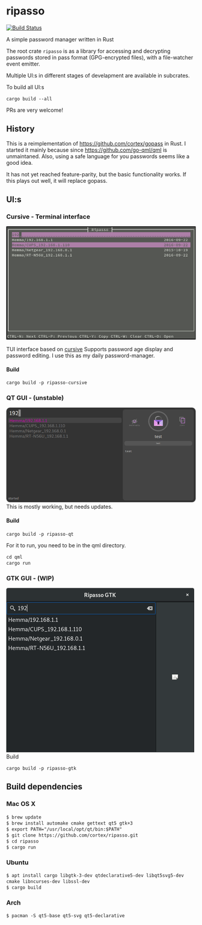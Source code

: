 # ripasso
[![Build Status](https://travis-ci.org/cortex/ripasso.svg?branch=master)](https://travis-ci.org/cortex/ripasso)

A simple password manager written in Rust

The root crate `ripasso` is as a library for accessing and decrypting passwords
stored in pass format (GPG-encrypted files), with a file-watcher event emitter.

Multiple UI:s in different stages of develapment are available in subcrates.

To build all UI:s
```
cargo build --all
```

PRs are very welcome!

## History
This is a reimplementation of https://github.com/cortex/gopass in Rust. I started it mainly because since https://github.com/go-qml/qml
is unmaintaned. Also, using a safe language for you passwords seems like a good idea.

It has not yet reached feature-parity, but the basic functionality works. If this plays out well, it will replace gopass.

## UI:s

### Cursive - Terminal interface
![Screenshot of ripasso-cursive](doc/ripasso-cursive.png)

TUI interface based on [cursive](https://github.com/gyscos/Cursive)
Supports password age display and password editing.
I use this as my daily password-manager.

#### Build
```
cargo build -p ripasso-cursive
```


### QT GUI - (unstable)
![Screenshot of ripasso-qt](doc/ripasso-qt.png)
This is mostly working, but needs updates.

#### Build

```
cargo build -p ripasso-qt
```
For it to run, you need to be in the qml directory.

```
cd qml
cargo run
```

### GTK GUI - (WIP)
![Screenshot of ripasso-gtk](doc/ripasso-gtk.png)
Build

```
cargo build -p ripasso-gtk
```


## Build dependencies

### Mac OS X

```
$ brew update
$ brew install automake cmake gettext qt5 gtk+3
$ export PATH="/usr/local/opt/qt/bin:$PATH"
$ git clone https://github.com/cortex/ripasso.git
$ cd ripasso
$ cargo run
```

### Ubuntu
```
$ apt install cargo libgtk-3-dev qtdeclarative5-dev libqt5svg5-dev cmake libncurses-dev libssl-dev
$ cargo build
```

### Arch
```
$ pacman -S qt5-base qt5-svg qt5-declarative
```
